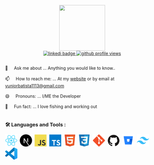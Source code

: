 <div align="center">
  <img align="center" width="150px" height="150px" align="center" src="https://res.cloudinary.com/https-yuniorbatista-com/image/upload/v1699882375/Github%20Readme/developer_lbiumt.png" />
</div>
<div align="center">
  <a href="https://www.linkedin.com/in/yunior-profile">
   <img src="https://img.shields.io/badge/LinkedIn-blue?logo=linkedin&logoColor=white" alt="linkedi badge" />
  </a>
  <a href="#">
    <img src="https://komarev.com/ghpvc/?username=batistaDev1113&style=flat-square&color=blue" alt="github profile views" />
  </a>
</div>
&nbsp;&nbsp;

 💬  &nbsp;&nbsp;&nbsp;&nbsp;Ask me about ... Anything you would like to know..<br /><br />
 📫  &nbsp;&nbsp;&nbsp;&nbsp;How to reach me: ... At my [website](https://yuniorbatista.com) or by email at yuniorbatista1113@gmail.com<br /><br />
 😄  &nbsp;&nbsp;&nbsp;&nbsp;Pronouns: ... I/ME the Developer<br /><br />
 🎣  &nbsp;&nbsp;&nbsp;&nbsp;Fun fact: ... I love fishing and working out<br /><br />

### :hammer_and_wrench: Languages and Tools :
<div>
  <img src="https://github.com/devicons/devicon/blob/master/icons/react/react-original.svg" width="40px" height="40px" />&nbsp;
  <img src="https://github.com/devicons/devicon/blob/master/icons/nextjs/nextjs-original.svg" width="40px" height="40px" />&nbsp;
  <img src="https://github.com/devicons/devicon/blob/master/icons/javascript/javascript-original.svg" width="40px" height="40px" />&nbsp;
  <img src="https://github.com/devicons/devicon/blob/master/icons/typescript/typescript-original.svg" width="40px" height="40px" />&nbsp;
  <img src="https://github.com/devicons/devicon/blob/master/icons/html5/html5-original.svg" width="40px" height="40px" />&nbsp;
  <img src="https://github.com/devicons/devicon/blob/master/icons/css3/css3-original.svg" width="40px" height="40px" />&nbsp;
  <img src="https://github.com/devicons/devicon/blob/master/icons/git/git-original.svg" width="40px" height="40px" />&nbsp;
  <img src="https://github.com/devicons/devicon/blob/master/icons/github/github-original.svg" width="40px" height="40px" />&nbsp;
  <img src="https://github.com/devicons/devicon/blob/master/icons/bitbucket/bitbucket-original.svg" width="40px" height="40px" />&nbsp;
  <img src="https://github.com/devicons/devicon/blob/master/icons/tailwindcss/tailwindcss-plain.svg" width="40px" height="40px" />&nbsp;
  <img src="https://github.com/devicons/devicon/blob/master/icons/vscode/vscode-original.svg" width="40px" height="40px" />&nbsp;
</div>

 

 

